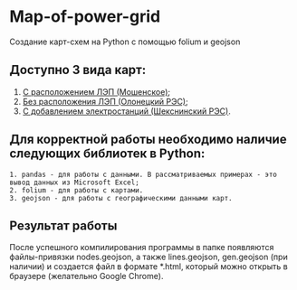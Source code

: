 # Map-of-power-grid
Создание карт-схем на Python с помощью folium и geojson
## Доступно 3 вида карт:

1. [С расположением ЛЭП (Мошенское)](https://github.com/zuev27/Map-of-power-grid/tree/main/%D0%9C%D0%BE%D1%88%D0%B5%D0%BD%D1%81%D0%BA%D0%BE%D0%B5);
2. [Без расположения ЛЭП (Олонецкий РЭС)](https://github.com/zuev27/Map-of-power-grid/tree/main/%D0%9E%D0%BB%D0%BE%D0%BD%D0%B5%D1%86%D0%BA%D0%B8%D0%B9%20%D0%A0%D0%AD%D0%A1);
3. [С добавлением электростанций (Шекснинский РЭС)](https://github.com/zuev27/Map-of-power-grid/tree/main/%D0%A8%D0%B5%D0%BA%D1%81%D0%BD%D0%B8%D0%BD%D1%81%D0%BA%D0%B8%D0%B9%20%D0%A0%D0%AD%D0%A1).

## Для корректной работы необходимо наличие следующих библиотек в Python:
```
1. pandas - для работы с данными. В рассматриваемых примерах - это вывод данных из Microsoft Excel;
2. folium - для работы с картами.
3. geojson - для работы с географическими данными карт.
```

## Результат работы

После успешного компилирования программы в папке появляются файлы-привязки nodes.geojson, а также lines.geojson, gen.geojson (при наличии) и создается файл в формате *.html, который можно открыть в браузере (желательно Google Chrome).
